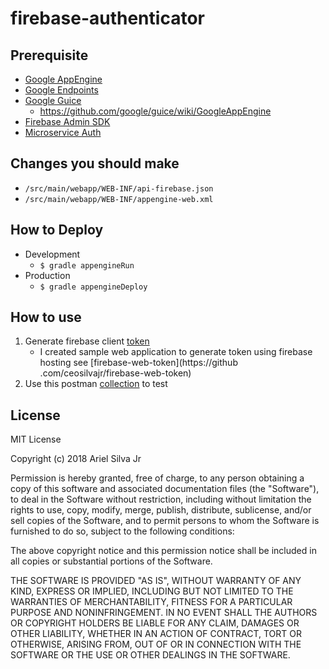 firebase-authenticator
=======

Prerequisite
-------
- [Google AppEngine](https://cloud.google.com/appengine)
- [Google Endpoints](https://cloud.google.com/endpoints)
- [Google Guice](https://github.com/google/guice)
  - https://github.com/google/guice/wiki/GoogleAppEngine
- [Firebase Admin SDK](https://firebase.google.com/docs/admin/setup)
- [Microservice Auth](https://github.com/ceosilvajr/microservice-auth)

Changes you should make
-------
- `/src/main/webapp/WEB-INF/api-firebase.json`
- `/src/main/webapp/WEB-INF/appengine-web.xml`

How to Deploy
-------
- Development
  - `$ gradle appengineRun`
- Production
  - `$ gradle appengineDeploy`
  
How to use
-------

1. Generate firebase client [token](https://firebase.google.com/docs/auth/admin/verify-id-tokens)
   - I created sample web application to generate token using firebase hosting see [firebase-web-token](https://github
   .com/ceosilvajr/firebase-web-token)
2. Use this postman [collection](https://documenter.getpostman.com/view/18093/collection/RVncgHei) to test
  
License
-------

MIT License

Copyright (c) 2018 Ariel Silva Jr

Permission is hereby granted, free of charge, to any person obtaining a copy
of this software and associated documentation files (the "Software"), to deal
in the Software without restriction, including without limitation the rights
to use, copy, modify, merge, publish, distribute, sublicense, and/or sell
copies of the Software, and to permit persons to whom the Software is
furnished to do so, subject to the following conditions:

The above copyright notice and this permission notice shall be included in all
copies or substantial portions of the Software.

THE SOFTWARE IS PROVIDED "AS IS", WITHOUT WARRANTY OF ANY KIND, EXPRESS OR
IMPLIED, INCLUDING BUT NOT LIMITED TO THE WARRANTIES OF MERCHANTABILITY,
FITNESS FOR A PARTICULAR PURPOSE AND NONINFRINGEMENT. IN NO EVENT SHALL THE
AUTHORS OR COPYRIGHT HOLDERS BE LIABLE FOR ANY CLAIM, DAMAGES OR OTHER
LIABILITY, WHETHER IN AN ACTION OF CONTRACT, TORT OR OTHERWISE, ARISING FROM,
OUT OF OR IN CONNECTION WITH THE SOFTWARE OR THE USE OR OTHER DEALINGS IN THE
SOFTWARE.